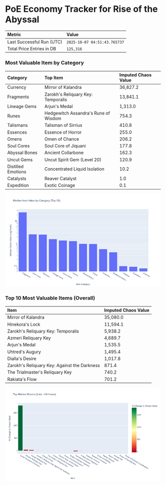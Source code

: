 # PoE Economy Tracker for Rise of the Abyssal

<!-- START_MAINTENANCE -->
| Metric | Value |
|:---|:---|
| Last Successful Run (UTC) | `2025-10-07 04:51:43.765737` |
| Total Price Entries in DB | `125,316` |

<!-- END_MAINTENANCE -->

<!-- START_DATAFRAME_DEBUG -->
<!-- END_DATAFRAME_DEBUG -->

<!-- START_CATEGORY_ANALYSIS -->
### Most Valuable Item by Category
| Category | Top Item | Imputed Chaos Value |
| :--- | :--- | :--- |
| Currency | Mirror of Kalandra | 36,827.2 |
| Fragments | Zarokh's Reliquary Key: Temporalis | 13,841.1 |
| Lineage Gems | Arjun's Medal | 1,313.0 |
| Runes | Hedgewitch Assandra's Rune of Wisdom | 754.3 |
| Talismans | Talisman of Sirrius | 410.8 |
| Essences | Essence of Horror | 255.0 |
| Omens | Omen of Chance | 206.2 |
| Soul Cores | Soul Core of Jiquani | 177.8 |
| Abyssal Bones | Ancient Collarbone | 162.3 |
| Uncut Gems | Uncut Spirit Gem (Level 20) | 120.9 |
| Distilled Emotions | Concentrated Liquid Isolation | 10.2 |
| Catalysts | Reaver Catalyst | 1.0 |
| Expedition | Exotic Coinage | 0.1 |


![Category Analysis Chart](charts/category_analysis.png)
<!-- END_ANALYSIS -->

<!-- START_ANALYSIS -->
### Top 10 Most Valuable Items (Overall)
| Item | Imputed Chaos Value |
| :--- | :--- |
| Mirror of Kalandra | 35,080.0 |
| Hinekora's Lock | 11,594.1 |
| Zarokh's Reliquary Key: Temporalis | 5,938.2 |
| Azmeri Reliquary Key | 4,689.7 |
| Arjun's Medal | 1,535.5 |
| Uhtred's Augury | 1,495.4 |
| Dialla's Desire | 1,017.8 |
| Zarokh's Reliquary Key: Against the Darkness | 871.4 |
| The Trialmaster's Reliquary Key | 740.2 |
| Rakiata's Flow | 701.2 |


![Market Movers Chart](charts/market_movers.png)
<!-- END_ANALYSIS -->
